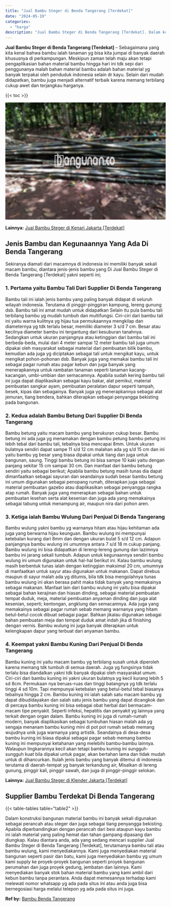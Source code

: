 ```yaml
---
title: "Jual Bambu Steger di Benda Tangerang [Terdekat]"
date: "2024-05-19"
categories: 
  - "harga"
description: "Jual Bambu Steger di Benda Tangerang [Terdekat]. Dalam konstruksi bangunan material bambu ini banyak sekali digunakan sebagai perancah atau steger dan juga s..."
---
```


**Jual Bambu Steger di Benda Tangerang \[Terdekat\]** – Sebagaimana yang kita kenal bahwa bambu ialah tanaman yg bisa kita jumpai di banyak daerah khususnya di perkampungan. Meskipun zaman telah maju akan tetapi pengaplikasian bahan material bambu hingga hari ini tdk sepi dari penggunanya malah bahan material bambu adalah bahan material yg banyak terpakai oleh penduduk indonesia selain dr kayu. Selain dari mudah didapatkan, bambu juga menjadi alternatif terbaik karena memang terbilang cukup awet dan terjangkau harganya.

{{< toc >}}

![Jual Bambu Steger di Benda Tangerang [Terdekat]](/images/jual-bambu-tali-27.png)

**Lainnya:** [Jual Bambu Steger di Kenari Jakarta \[Terdekat\]](https://bambu.bangunan.co/jual-bambu-steger-di-kenari-jakarta-terdekat/)

## Jenis Bambu dan Kegunaannya Yang Ada Di Benda Tangerang

Sekiranya diamati dari macamnya di indonesia ini memiliki banyak sekali macam bambu, diantara jenis-jenis bambu yang Di Jual Bambu Steger di Benda Tangerang \[Terdekat\] yakni seperti ini;

### 1\. Pertama yaitu Bambu Tali Dari Supplier Di Benda Tangerang

Bambu tali ini ialah jenis bambu yang paling banyak didapat di seluruh wilayah indonesia. Terutama di pinggir-pinggiran kampung, lereng gunung dsb. Bambu tali ini amat mudah untuk didapatkan Selain itu pula bambu tali terbilang bambu yg mudah tumbuh dan multifungsi. Ciri-ciri dari bambu tali ini yaitu warna kulitnya yg hijau tua permukaannya mengkilap dan diameternya yg tdk terlalu besar, memiliki diameter 3 s/d 7 cm. Besar atau kecilnya diameter bambu ini tergantung dari kesuburan tanahnya. Sedangkan untuk ukuran panjangnya atau ketinggian dari bambu tali ini berbeda-beda, mulai dari 4 meter sampai 12 meter bambu tali juga umum dipakai oleh masyarakat sebagai material dari pembuatan bilik bambu, kemudian ada juga yg diciptakan sebagai tali untuk mengikat kayu, untuk mengikat pohon-pohonan dsb. Banyak juga yang memakai bambu tali ini sebagai pagar rumah atau pagar kebun dan juga banyak yang menerapkannya untuk rambatan tanaman seperti tanaman kacang-kacangan, umbi-umbian dan semacamnya. Apabila sudah kering bambu tali ini juga dapat diaplikasikan sebagai kayu bakar, alat pemikul, material pembuatan sangkar ayam, pembuatan peralatan dapur seperti tampah, besek, kipas dan sebagainya. Banyak juga yg menerapkannya sebagai alat jemuran, tiang bendera, bahkan diterapkan sebagai penyangga bekisting pada bangunan.

### 2\. Kedua adalah Bambu Betung Dari Supplier Di Benda Tangerang

Bambu betung yaitu macam bambu yang berukuran cukup besar. Bambu betung ini ada juga yg menamakan dengan bambu petung bambu petung ini lebih tebal dari bambu tali, tebalnya bisa mencapai 8mm. Untuk ukuran bulatnya sendiri dapat sampe 11 s/d 12 cm malahan ada yg s/d 15 cm dan ini yaitu bambu yg besar yang biasa dipakai untuk tiang dan juga untuk bangunan, saung. Tinggi bambu betung ini bisa sampe 10 kaki yaitu dengan panjang sekitar 15 cm sampai 30 cm. Dan manfaat dari bambu betung sendiri yaitu sebagai berikut; Apabila bambu betung masih tunas dia dapat dimanfaatkan sebagai sayuran dan seandainya sudah besar bambu betung ini umum digunakan sebagai penopang rumah, diterapkan juga sebagai material pembuatan gazebo atau diaplikasikan sebagai penyangga rangka atap rumah. Banyak juga yang menerapkan sebagai bahan untuk pembuatan lesehan serta alat kesenian dan juga ada yang memakainya sebagai tabung untuk menampung air, maupun nira dari pohon aren.

### 3\. Ketiga ialah Bambu Wulung Dari Penjual Di Benda Tangerang

Bambu wulung yakni bambu yg warnanya hitam atau hijau kehitaman ada juga yang berwarna hijau keunguan. Bambu wulung ini mempunyai ketebalan kurang dari 8mm dan dengan ukuran bulat 5 s/d 12 cm. Adapun panjangnya bambu wulung ini umumnya antara 7 s/d 18 m cukup panjang. Bambu wulung ini bisa didapatkan di lereng-lereng gunung dan lazimnya bambu ini jarang sekali tumbuh. Adapun untuk kegunaannya sendiri bambu wulung ini umum digunakan untuk hal-hal berikut ini. Kalau bambu wulung masih berbentuk tunas ialah dengan ketinggian maksimal 20 cm, umumnya di manfaatkan untuk sayur atau digunakan untuk makanan. Dapat direbus maupun di sayur malah ada yg ditumis, bila tdk bisa mengolahnya tunas bambu wulung ini akan berasa pahit maka tidak banyak yang memakainya sebagai makanan. Manfaat lain dari bambu wulung ini yaitu bisa dipakai sebagai bahan kerajinan dan hiasan dinding, sebagai material pembuatan tempat duduk, meja, material pembuatan anyaman dinding dan juga alat kesenian, seperti; kentongan, angklung dan semacamnya. Ada juga yang memakainya sebagai pagar rumah sebab memang warnanya yang hitam betul-betul cocok dibuat sebagai pagar. Bahkan jikalau digunakan sebagai bahan pembuatan meja dan tempat duduk amat indah jika di finishing dengan vernis. Bambu wulung ini juga banyak diterapkan untuk kelengkapan dapur yang terbuat dari anyaman bambu.

### 4\. Keempat yakni Bambu Kuning Dari Penjual Di Benda Tangerang

Bambu kuning ini yaitu macam bambu yg terbilang susah untuk diperoleh karena memang tdk tumbuh di semua daerah. Juga yg fungsinya tidak terlalu bisa diandalkan yakni tdk banyak dipakai oleh masyarakat umum. Ciri-ciri dari bambu kuning ini yakni ukuran bulatnya yg kecil kurang lebih 5 sd 8cm. Permukaan nya beruas-ruas dan tinggi batangnya yg tdk terlalu tinggi 4 sd 10m. Tapi mempunyai ketebalan yang betul-betul tebal biasanya tebalnya hingga 2 cm. Bambu kuning ini ialah salah satu macam bambu yg dapat dibudidayakan dan salah satu jenis bambu yang dapat dicangkok dan di percaya bambu kuning ini bisa sebagai obat herbal dari bermacam-macam tipe penyakit. Seperti infeksi, hepatitis dan penyakit yg lainnya yang terkait dengan organ dalam. Bambu kuning ini juga di rumah-rumah modern, banyak diaplikasikan sebagai tumbuhan hiasan malah ada yg sengaja menanam bambu kuning mini di pot pot rumah sebab memang wujudnya unik juga warnanya yang artistik. Seandainya di desa-desa bambu kuning ini biasa dipakai sebagai pagar sebab memang bambu kuning ini mempunyai ketahanan yang melebihi bambu-bambu lainnya. Walaupun lingkarannya kecil akan tetapi bambu kuning ini sungguh-sungguh kuat bila dipakai untuk pagar, akan bertahan lama dan tidak mudah untuk di dihancurkan. Itulah jenis bambu yang banyak ditemui di indonesia terutama di daerah-tempat yg banyak terkandung air, Misalkan di lereng gunung, pinggir kali, pinggir sawah, dan juga di pinggir-pinggir selokan.

**Lainnya:** [Jual Bambu Steger di Klender Jakarta \[Terdekat\]](https://bambu.bangunan.co/jual-bambu-steger-di-klender-jakarta-terdekat/)

## Supplier Bambu Terdekat Di Benda Tangerang

{{< table-tables table="table2" >}}

Dalam konstruksi bangunan material bambu ini banyak sekali digunakan sebagai perancah atau steger dan juga sebagai tiang penyangga bekisting. Apabila diperbandingkan dengan perancah dari besi ataupun kayu bambu ini ialah material yang paling hemat dan tahan gampang dipasang dan diungkap. Kalau diantara anda, ada yang sedang mencari supplier Jual Bambu Steger di Benda Tangerang \[Terdekat\], terutamanya bambu tali atau bambu wulung, kami menyediakannya. Kami juga menyediakan material bangunan seperti pasir dan batu, kami juga menyediakan bambu yg umum kami supply ke proyek-proyek bangunan seperti proyek bangunan perumahan dan juga proyek gedung, jembatan dan lainnya. Kami menyediakan banyak stok bahan material bambu yang kami ambil dari kebun bambu tanpa perantara. Anda dapat memesannya terhadap kami melewati nomor whatsapp yg ada pada situs ini atau anda juga bisa bernegosiasi harga melalui telepon yg ada pada situs ini juga.

**Ref by:** [Bambu Benda Tangerang](https://id.wikipedia.org/wiki/Bambu)
